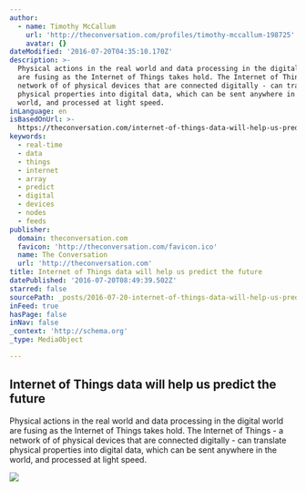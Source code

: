 ```yaml
---
author:
  - name: Timothy McCallum
    url: 'http://theconversation.com/profiles/timothy-mccallum-198725'
    avatar: {}
dateModified: '2016-07-20T04:35:10.170Z'
description: >-
  Physical actions in the real world and data processing in the digital world
  are fusing as the Internet of Things takes hold. The Internet of Things - a
  network of of physical devices that are connected digitally - can translate
  physical properties into digital data, which can be sent anywhere in the
  world, and processed at light speed.
inLanguage: en
isBasedOnUrl: >-
  https://theconversation.com/internet-of-things-data-will-help-us-predict-the-future-62158
keywords:
  - real-time
  - data
  - things
  - internet
  - array
  - predict
  - digital
  - devices
  - nodes
  - feeds
publisher:
  domain: theconversation.com
  favicon: 'http://theconversation.com/favicon.ico'
  name: The Conversation
  url: 'http://theconversation.com'
title: Internet of Things data will help us predict the future
datePublished: '2016-07-20T08:49:39.502Z'
starred: false
sourcePath: _posts/2016-07-20-internet-of-things-data-will-help-us-predict-the-future.md
inFeed: true
hasPage: false
inNav: false
_context: 'http://schema.org'
_type: MediaObject

---
```

<article style=""><h1>Internet of Things data will help us predict the future</h1><p>Physical actions in the real world and data processing in the digital world are fusing as the Internet of Things takes hold. The Internet of Things - a network of of physical devices that are connected digitally - can translate physical properties into digital data, which can be sent anywhere in the world, and processed at light speed.</p><img src="http://cdn.theconversation.com/files/130323/width1356x668/image-20160713-17937-r26gjg.jpg" /></article>